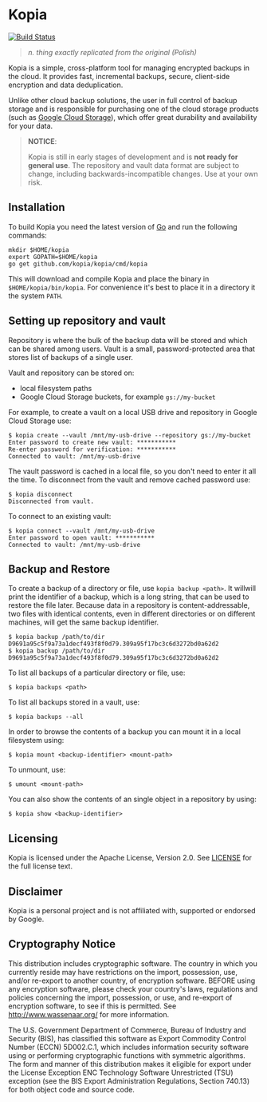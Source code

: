 Kopia
=====

[![Build Status](https://travis-ci.org/kopia/kopia.svg?branch=master)](https://travis-ci.org/kopia/kopia)

> _n. thing exactly replicated from the original (Polish)_

Kopia is a simple, cross-platform tool for managing encrypted backups in the cloud. It provides fast, incremental backups, secure, client-side encryption and data deduplication.

Unlike other cloud backup solutions, the user in full control of backup storage and is responsible for purchasing one of the cloud storage products  (such as [Google Cloud Storage](https://cloud.google.com/storage/)), which offer great durability and availability for your data.

> **NOTICE**:
>
> Kopia is still in early stages of development and is **not ready for general use**.
> The repository and vault data format are subject to change, including backwards-incompatible changes. Use at your own risk.

Installation
---

To build Kopia you need the latest version of [Go](https://golang.org/dl/) and run the following commands:

```
mkdir $HOME/kopia
export GOPATH=$HOME/kopia
go get github.com/kopia/kopia/cmd/kopia
```

This will download and compile Kopia and place the binary in `$HOME/kopia/bin/kopia`. For convenience it's best to place it in a directory it the system `PATH`.

Setting up repository and vault
---

Repository is where the bulk of the backup data will be stored and which can be shared among users. Vault is a small, password-protected area that stores list of backups of a single user.

Vault and repository can be stored on:

- local filesystem paths
- Google Cloud Storage buckets, for example `gs://my-bucket`

For example, to create a vault on a local USB drive and repository in Google Cloud Storage use:

```
$ kopia create --vault /mnt/my-usb-drive --repository gs://my-bucket
Enter password to create new vault: ***********
Re-enter password for verification: ***********
Connected to vault: /mnt/my-usb-drive
```

The vault password is cached in a local file, so you don't need to enter it all the time.
To disconnect from the vault and remove cached password use:
```
$ kopia disconnect
Disconnected from vault.
```

To connect to an existing vault:
```
$ kopia connect --vault /mnt/my-usb-drive
Enter password to open vault: ***********
Connected to vault: /mnt/my-usb-drive
```

Backup and Restore
---

To create a backup of a directory or file, use `kopia backup <path>`. It willwill print the identifier of a backup, which is a long string, that can be used to restore the file later. Because data in a repository is content-addressable, two files with identical contents, even in different directories or on different machines, will get the same backup identifier.

```
$ kopia backup /path/to/dir
D9691a95c5f9a73a1decf493f8f0d79.309a95f17bc3c6d3272bd0a62d2
$ kopia backup /path/to/dir
D9691a95c5f9a73a1decf493f8f0d79.309a95f17bc3c6d3272bd0a62d2
```

To list all backups of a particular directory or file, use:
```
$ kopia backups <path>
```

To list all backups stored in a vault, use:
```
$ kopia backups --all
```

In order to browse the contents of a backup you can mount it in a local filesystem using:

```
$ kopia mount <backup-identifier> <mount-path>
```

To unmount, use:
```
$ umount <mount-path>
```

You can also show the contents of an single object in a repository by using:
```
$ kopia show <backup-identifier>
```

Licensing
---
Kopia is licensed under the Apache License, Version 2.0. See [LICENSE](LICENSE) for the full license text.

Disclaimer
---

Kopia is a personal project and is not affiliated with, supported or endorsed by Google.

Cryptography Notice
---

  This distribution includes cryptographic software. The country in
  which you currently reside may have restrictions on the import,
  possession, use, and/or re-export to another country, of encryption
  software. BEFORE using any encryption software, please check your
  country's laws, regulations and policies concerning the import,
  possession, or use, and re-export of encryption software, to see if
  this is permitted. See <http://www.wassenaar.org/> for more
  information.

  The U.S. Government Department of Commerce, Bureau of Industry and
  Security (BIS), has classified this software as Export Commodity
  Control Number (ECCN) 5D002.C.1, which includes information security
  software using or performing cryptographic functions with symmetric
  algorithms. The form and manner of this distribution makes it
  eligible for export under the License Exception ENC Technology
  Software Unrestricted (TSU) exception (see the BIS Export
  Administration Regulations, Section 740.13) for both object code and
  source code.
